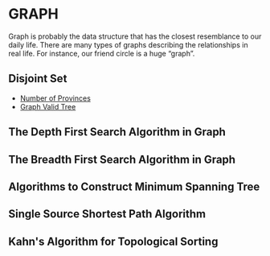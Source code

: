 # GRAPH

Graph is probably the data structure that has the closest resemblance to our daily life. There are many types of graphs describing the relationships in real life. For instance, our friend circle is a huge “graph”.

## Disjoint Set
- [Number of Provinces](/./number-of-provinces)
- [Graph Valid Tree](/./261-graph-valid-tree)

## The Depth First Search Algorithm in Graph

## The Breadth First Search Algorithm in Graph

## Algorithms to Construct Minimum Spanning Tree

## Single Source Shortest Path Algorithm

## Kahn's Algorithm for Topological Sorting
